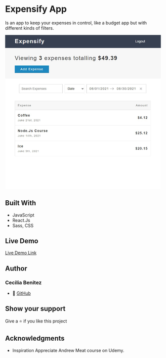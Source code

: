 # Expensify App

Is an app to keep your expenses in control, like a budget app but with different
kinds of filters.
  
![screenshot](./app-screenshot.png) 

## Built With
- JavaScript
- React.Js
- Sass, CSS

## Live Demo

[Live Demo Link](https://expensify-ceci-app.herokuapp.com/)

## Author
### Cecilia Benitez
- 👤 [GitHub](https://github.com/Ceci007)

## Show your support
Give a ⭐️ if you like this project

## Acknowledgments
- Inspiration
Appreciate Andrew Meat course on Udemy.
